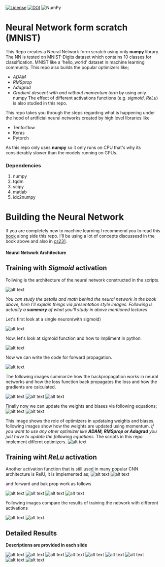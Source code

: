 [![License](https://img.shields.io/badge/License-BSD%202--Clause-orange.svg)](https://opensource.org/licenses/BSD-2-Clause)
[![DOI](https://zenodo.org/badge/306242558.svg)](https://zenodo.org/badge/latestdoi/306242558)
<img alt="NumPy" src="https://img.shields.io/badge/numpy%20-%23013243.svg?&style=for-the-badge&logo=numpy&logoColor=white" />
# Neural Network form scratch (MNIST)
This Repo creates a Neural Network form scratch using only **numpy** library. The NN is tested on MNIST-Digits dataset which contains 10 classes for classification.
MNIST like a 'hello_world' dataset in machine learning community.
This repo also builds the popular optimizers like;
* *ADAM*
* *RMSprop*
* *Adagrad*
* *Gradient descent with and without momentum term*
by using only numpy
The effect of different activations functions (e.g. *sigmoid*, *ReLu*) is also studied in this repo.

This repo takes you through the steps regarding what is happening under the hood of artificial neural networks created by high level libraries like
* Tenforflow
* Keras
* Pytorch

As this repo only uses **numpy** so it only runs on CPU that's why its considerably slower than the models running on GPUs.

### Dependencies
1. numpy
2. tqdm
3. scipy
4. matlab
5. idx2numpy

# Building the Neural Network

If you are completely new to machine learning I recommend you to read this [book](https://b-ok.asia/book/2701405/13985c) along side this repo.
I'll be using a lot of concepts discussesd in the book above and also in [cs231](https://www.youtube.com/watch?v=vT1JzLTH4G4&list=PL3FW7Lu3i5JvHM8ljYj-zLfQRF3EO8sYv).

#### Neural Network Architecture
## Training with *Sigmoid* activation
Follwing is the architecture of the neural network constructed in the scripts.

![alt text](https://github.com/Mr-TalhaIlyas/Neural-Network-from-Scratch-using-Numpy/blob/master/screens/NN.gif?raw=true)

*You can study the details and math behind the neural network in the book above, here I'll explain things via presentation style images. Following is actually a **summary** of what you'll study in above mentioned lectures*

Let's first look at a single neuron(with sigmoid)

![alt text](https://github.com/Mr-TalhaIlyas/Neural-Network-from-Scratch-using-Numpy/blob/master/screens/img3.jpg?raw=true)

Now, let's look at sigmoid function and how to impliment in python.

![alt text](https://github.com/Mr-TalhaIlyas/Neural-Network-from-Scratch-using-Numpy/blob/master/screens/img2.jpg?raw=true)

Now we can write the code for forward propagation.

![alt text](https://github.com/Mr-TalhaIlyas/Neural-Network-from-Scratch-using-Numpy/blob/master/screens/img4.jpg?raw=true)

The following images summarize how the backpropagation works in neural networks and how the loss function back propagates the loss and how the gradients are calculated.

![alt text](https://github.com/Mr-TalhaIlyas/Neural-Network-from-Scratch-using-Numpy/blob/master/screens/img6.jpg?raw=true)
![alt text](https://github.com/Mr-TalhaIlyas/Neural-Network-from-Scratch-using-Numpy/blob/master/screens/img5.jpg?raw=true)
![alt text](https://github.com/Mr-TalhaIlyas/Neural-Network-from-Scratch-using-Numpy/blob/master/screens/img7.jpg?raw=true)

Finally now we can update the weights and biases via following equations;
![alt text](https://github.com/Mr-TalhaIlyas/Neural-Network-from-Scratch-using-Numpy/blob/master/screens/img8.jpg?raw=true)
![alt text](https://github.com/Mr-TalhaIlyas/Neural-Network-from-Scratch-using-Numpy/blob/master/screens/img9.jpg?raw=true)

This image shows the role of optimizers in updataing weights and biases, following images show how the weights are updated using momentum. *If you want to use any other optimizer like **ADAM, RMSprop or Adagrad** you just have to update the following equations.*
The scripts in this repo implement differnt optimizers.
![alt text](https://github.com/Mr-TalhaIlyas/Neural-Network-from-Scratch-using-Numpy/blob/master/screens/img10.jpg?raw=true)

## Training wiht *ReLu* activation

Another activation function that is still used in  many popular CNN architecture is RelU, it is implemented as;
![alt text](https://github.com/Mr-TalhaIlyas/Neural-Network-from-Scratch-using-Numpy/blob/master/screens/img12.jpg?raw=true)
![alt text](https://github.com/Mr-TalhaIlyas/Neural-Network-from-Scratch-using-Numpy/blob/master/screens/img13.jpg?raw=true)

and forward and bak prop work as follows

![alt text](https://github.com/Mr-TalhaIlyas/Neural-Network-from-Scratch-using-Numpy/blob/master/screens/img14.jpg?raw=true)
![alt text](https://github.com/Mr-TalhaIlyas/Neural-Network-from-Scratch-using-Numpy/blob/master/screens/img15.jpg?raw=true)
![alt text](https://github.com/Mr-TalhaIlyas/Neural-Network-from-Scratch-using-Numpy/blob/master/screens/img16.jpg?raw=true)
![alt text](https://github.com/Mr-TalhaIlyas/Neural-Network-from-Scratch-using-Numpy/blob/master/screens/img17.jpg?raw=true)

Following images compare the results of training the network with different activations

![alt text](https://github.com/Mr-TalhaIlyas/Neural-Network-from-Scratch-using-Numpy/blob/master/screens/img18.jpg?raw=true)
![alt text](https://github.com/Mr-TalhaIlyas/Neural-Network-from-Scratch-using-Numpy/blob/master/screens/img19.jpg?raw=true)

## Detailed Results

**Descriptions are provided in each slide**

![alt text](https://github.com/Mr-TalhaIlyas/Neural-Network-from-Scratch-using-Numpy/blob/master/screens/img31.jpg?raw=true)
![alt text](https://github.com/Mr-TalhaIlyas/Neural-Network-from-Scratch-using-Numpy/blob/master/screens/img32.jpg?raw=true)
![alt text](https://github.com/Mr-TalhaIlyas/Neural-Network-from-Scratch-using-Numpy/blob/master/screens/img33.jpg?raw=true)
![alt text](https://github.com/Mr-TalhaIlyas/Neural-Network-from-Scratch-using-Numpy/blob/master/screens/img34.jpg?raw=true)
![alt text](https://github.com/Mr-TalhaIlyas/Neural-Network-from-Scratch-using-Numpy/blob/master/screens/img41.jpg?raw=true)
![alt text](https://github.com/Mr-TalhaIlyas/Neural-Network-from-Scratch-using-Numpy/blob/master/screens/img42.jpg?raw=true)
![alt text](https://github.com/Mr-TalhaIlyas/Neural-Network-from-Scratch-using-Numpy/blob/master/screens/img43.jpg?raw=true)
![alt text](https://github.com/Mr-TalhaIlyas/Neural-Network-from-Scratch-using-Numpy/blob/master/screens/img44.jpg?raw=true)
![alt text](https://github.com/Mr-TalhaIlyas/Neural-Network-from-Scratch-using-Numpy/blob/master/screens/img45.jpg?raw=true)












